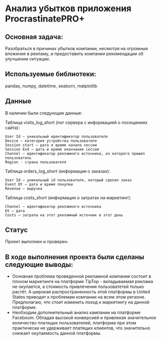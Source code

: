 # Анализ убытков приложения ProcrastinatePRO+

## Основная задача: 
Разобраться в причинах убытков компании, несмотря на огромные вложения в рекламу, и предоставить компании рекомендации об улучшении ситуации.

## Используемые библиотеки:
pandas, numpy, datetime, seaborn, matplotlib

## Данные
В наличии были следующие данные:

Таблица visits_log_short (лог сервера с информацией о посещениях сайта):

    User Id — уникальный идентификатор пользователя
    Device — категория устройства пользователя
    Session start — дата и время начала сессии
    Session End — дата и время окончания сессии
    Channel — идентификатор рекламного источника, из которого пришел пользователь
    Region - страна пользователя

Таблица orders_log_short (информация о заказах):

    User Id — уникальный id пользователя, который сделал заказ
    Event Dt — дата и время покупки
    Revenue — выручка

Таблица costs_short (информация о затратах на маркетинг):

    Channel — идентификатор рекламного источника
    Dt — дата
    Costs — затраты на этот рекламный источник в этот день

## Статус
Проект выполнен и проверен.

## В ходе выполнения проекта были сделаны следующие выводы:

- Основная проблема проведенной рекламной компании состоит в плохом маркетинге на платформе TipTop - вкладываемая реклама не окупается, а стоимость привлечения пользоватетей только растёт. А широкая распространенность этой платформы в United States приводит к проблемам компании на всем этом регионе. Предполагаю, что стоит изменить поход к маркетингу на данной платформе.
- Необходим дополнительный анализ кампании на платформе Faceboom. Обладая высокой конверсией и привлекая значительное количество платящих пользователей, платформа при этом практически не удерживает платящих клиентов, что значительно снижает окупаемость данной платформы.
